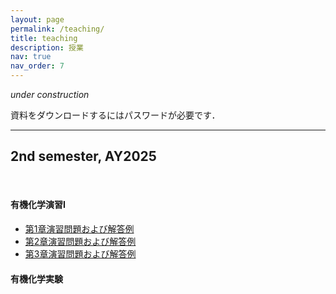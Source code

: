 ```yaml
---
layout: page
permalink: /teaching/
title: teaching
description: 授業
nav: true
nav_order: 7
---
```


*under construction*

資料をダウンロードするにはパスワードが必要です．

<hr/>
<h2>2nd semester, AY2025</h2>

<br>

#### 有機化学演習I

- [第1章演習問題および解答例]()
- [第2章演習問題および解答例]()
- [第3章演習問題および解答例]()

#### 有機化学実験


